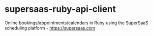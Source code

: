 # supersaas-ruby-api-client
Online bookings/appointments/calendars in Ruby using the SuperSaaS scheduling platform - https://supersaas.com
